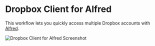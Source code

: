 Dropbox Client for Alfred
==============

This workflow lets you quickly access multiple Dropbox accounts with [Alfred](http://www.alfredapp.com/).

![Dropbox Client for Alfred Screenshot](https://raw.github.com/fniephaus/alfred-dropbox/master/screenshot.gif)
